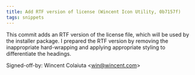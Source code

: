 ```yaml
---
title: Add RTF version of license (Wincent Icon Utility, 0b7157f)
tags: snippets
---
```


This commit adds an RTF version of the license file, which will be used by the installer package. I prepared the RTF version by removing the inappropriate hard-wrapping and applying appropriate styling to differentiate the headings.

Signed-off-by: Wincent Colaiuta &lt;win@wincent.com&gt;
